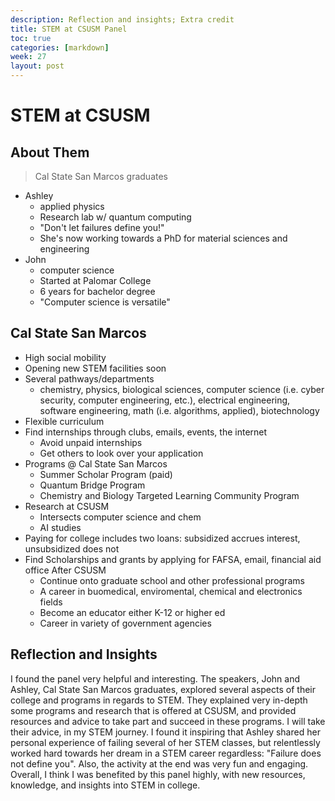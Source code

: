 ```yaml
---
description: Reflection and insights; Extra credit
title: STEM at CSUSM Panel
toc: true
categories: [markdown]
week: 27
layout: post
---
```


# STEM at CSUSM

## About Them
> Cal State San Marcos graduates
- Ashley
    - applied physics
    - Research lab w/ quantum computing
    - "Don't let failures define you!"
    - She's now working towards a PhD for material sciences and engineering
- John
    - computer science
    - Started at Palomar College
    - 6 years for bachelor degree
    - "Computer science is versatile"

## Cal State San Marcos
- High social mobility
- Opening new STEM facilities soon
- Several pathways/departments
    - chemistry, physics, biological sciences, computer science (i.e. cyber security, computer engineering, etc.), electrical engineering, software engineering, math (i.e. algorithms, applied), biotechnology
- Flexible curriculum
- Find internships through clubs, emails, events, the internet
    - Avoid unpaid internships
    - Get others to look over your application 
- Programs @ Cal State San Marcos
    - Summer Scholar Program (paid)
    - Quantum Bridge Program
    - Chemistry and Biology Targeted Learning Community Program
- Research at CSUSM
    - Intersects computer science and chem
    - AI studies
- Paying for college includes two loans: subsidized accrues interest, unsubsidized does not
- Find Scholarships and grants by applying for FAFSA, email, financial aid office
After CSUSM
    - Continue onto graduate school and other professional programs
    - A career in buomedical, enviromental, chemical and electronics fields
    - Become an educator either K-12 or higher ed
    - Career in variety of government agencies

## Reflection and Insights

I found the panel very helpful and interesting. The speakers, John and Ashley, Cal State San Marcos graduates, explored several aspects of their college and programs in regards to STEM. They explained very in-depth some programs and research that is offered at CSUSM, and provided resources and advice to take part and succeed in these programs. I will take their advice, in my STEM journey. I found it inspiring that Ashley shared her personal experience of failing several of her STEM classes, but relentlessly worked hard towards her dream in a STEM career regardless: "Failure does not define you". Also, the activity at the end was very fun and engaging. Overall, I think I was benefited by this panel highly, with new resources, knowledge, and insights into STEM in college. 